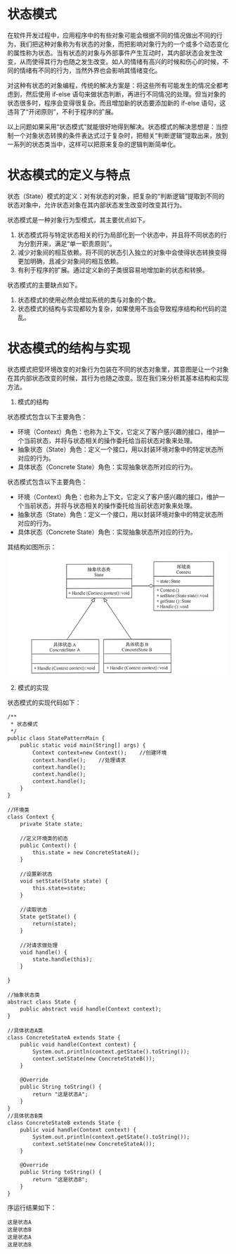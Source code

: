 # 状态模式
在软件开发过程中，应用程序中的有些对象可能会根据不同的情况做出不同的行为，我们把这种对象称为有状态的对象，而把影响对象行为的一个或多个动态变化的属性称为状态。当有状态的对象与外部事件产生互动时，其内部状态会发生改变，从而使得其行为也随之发生改变。如人的情绪有高兴的时候和伤心的时候，不同的情绪有不同的行为，当然外界也会影响其情绪变化。

对这种有状态的对象编程，传统的解决方案是：将这些所有可能发生的情况全都考虑到，然后使用 if-else 语句来做状态判断，再进行不同情况的处理。但当对象的状态很多时，程序会变得很复杂。而且增加新的状态要添加新的 if-else 语句，这违背了“开闭原则”，不利于程序的扩展。

以上问题如果采用“状态模式”就能很好地得到解决。状态模式的解决思想是：当控制一个对象状态转换的条件表达式过于复杂时，把相关“判断逻辑”提取出来，放到一系列的状态类当中，这样可以把原来复杂的逻辑判断简单化。

# 状态模式的定义与特点
状态（State）模式的定义：对有状态的对象，把复杂的“判断逻辑”提取到不同的状态对象中，允许状态对象在其内部状态发生改变时改变其行为。

状态模式是一种对象行为型模式，其主要优点如下。
1. 状态模式将与特定状态相关的行为局部化到一个状态中，并且将不同状态的行为分割开来，满足“单一职责原则”。
2. 减少对象间的相互依赖。将不同的状态引入独立的对象中会使得状态转换变得更加明确，且减少对象间的相互依赖。
3. 有利于程序的扩展。通过定义新的子类很容易地增加新的状态和转换。

状态模式的主要缺点如下。
1. 状态模式的使用必然会增加系统的类与对象的个数。
2. 状态模式的结构与实现都较为复杂，如果使用不当会导致程序结构和代码的混乱。

# 状态模式的结构与实现
状态模式把受环境改变的对象行为包装在不同的状态对象里，其意图是让一个对象在其内部状态改变的时候，其行为也随之改变。现在我们来分析其基本结构和实现方法。
1. 模式的结构

状态模式包含以下主要角色：
- 环境（Context）角色：也称为上下文，它定义了客户感兴趣的接口，维护一个当前状态，并将与状态相关的操作委托给当前状态对象来处理。
- 抽象状态（State）角色：定义一个接口，用以封装环境对象中的特定状态所对应的行为。
- 具体状态（Concrete State）角色：实现抽象状态所对应的行为。


状态模式包含以下主要角色：
- 环境（Context）角色：也称为上下文，它定义了客户感兴趣的接口，维护一个当前状态，并将与状态相关的操作委托给当前状态对象来处理。
- 抽象状态（State）角色：定义一个接口，用以封装环境对象中的特定状态所对应的行为。
- 具体状态（Concrete State）角色：实现抽象状态所对应的行为。

其结构如图所示：
![状态模式结构图](https://raw.githubusercontent.com/wuxchong/designPattern/master/behavior/src/state/%E7%8A%B6%E6%80%81%E6%A8%A1%E5%BC%8F%E7%BB%93%E6%9E%84%E5%9B%BE.png)

2. 模式的实现

状态模式的实现代码如下：
```
/**
 * 状态模式
 */
public class StatePatternMain {
    public static void main(String[] args) {
        Context context=new Context();    //创建环境
        context.handle();    //处理请求
        context.handle();
        context.handle();
        context.handle();
    }
}

//环境类
class Context {
    private State state;

    //定义环境类的初态
    public Context() {
        this.state = new ConcreteStateA();
    }

    //设置新状态
    void setState(State state) {
        this.state=state;
    }

    //读取状态
    State getState() {
        return(state);
    }

    //对请求做处理
    void handle() {
        state.handle(this);
    }

}

//抽象状态类
abstract class State {
    public abstract void handle(Context context);
}

//具体状态A类
class ConcreteStateA extends State {
    public void handle(Context context) {
        System.out.println(context.getState().toString());
        context.setState(new ConcreteStateB());
    }

    @Override
    public String toString() {
        return "这是状态A";
    }
}
//具体状态B类
class ConcreteStateB extends State {
    public void handle(Context context) {
        System.out.println(context.getState().toString());
        context.setState(new ConcreteStateA());
    }

    @Override
    public String toString() {
        return "这是状态B";
    }
}
```

序运行结果如下：
```
这是状态A
这是状态B
这是状态A
这是状态B
```